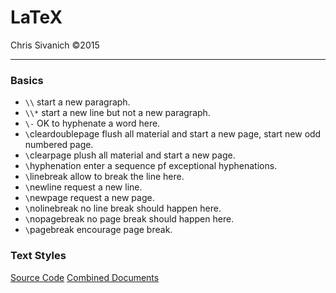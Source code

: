 LaTeX
==========
Chris Sivanich ©2015

----------

### Basics

 - ```\\``` start a new paragraph.
 - ```\\*``` start a new line but not a new paragraph.
 - ```\-``` OK to hyphenate a word here.
 - ```\```cleardoublepage flush all material and start a new page, start new odd numbered page.
 - ```\```clearpage plush all material and start a new page.
 - ```\```hyphenation enter a sequence pf exceptional hyphenations.
 - ```\```linebreak allow to break the line here.
 - ```\```newline request a new line.
 - ```\```newpage request a new page.
 - ```\```nolinebreak no line break should happen here.
 - ```\```nopagebreak no page break should happen here.
 - ```\```pagebreak encourage page break.

 ### Text Styles

 [Source Code](https://en.wikibooks.org/wiki/LaTeX/Source_Code_Listings)
 [Combined Documents](http://www.latex-community.org/forum/viewtopic.php?f=5&t=1423)
